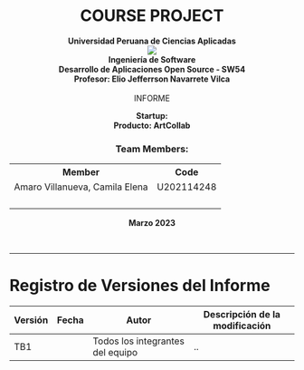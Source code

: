 # <center>COURSE PROJECT</center>

<p align="center">
    <strong>Universidad Peruana de Ciencias Aplicadas</strong><br>
    <img src="https://upload.wikimedia.org/wikipedia/commons/f/fc/UPC_logo_transparente.png"></img><br>
    <strong>Ingeniería de Software</strong><br>
    <strong>Desarrollo de Aplicaciones Open Source - SW54</strong><br>
    <strong>Profesor: Elio Jefferrson Navarrete Vilca</strong><br>
    <br>INFORME
</p>

<p align="center">
    <strong>Startup:  </strong><br>
    <strong>Producto: ArtCollab </strong>
</p>

<div>
    <h3 align="center">Team Members:</h3>
    </div>
<div>
     <table align="center">
        <tr>
            <th style="text-align:center;">Member</th>
            <th style="text-align:center;">Code</th>
        </tr>
        <tr>
            <td>Amaro Villanueva, Camila Elena</td>
            <td>U202114248</td>
        </tr>
        <tr>
            <td></td>
            <td></td>
        </tr>
        <tr>
            <td></td>
            <td></td>
        </tr>
        <tr>
            <td></td>
            <td></td>
        </tr>
         <tr>
            <td></td>
            <td></td>
        </tr>
    </table>
</div>

<p align="center">
    <strong>Marzo 2023</strong>
</p>

<br>

---
# Registro de Versiones del Informe
| Versión  | Fecha  | Autor  | Descripción de la modificación  |
| ------------ | ------------ | ------------ | ------------ |
| TB1  |   | Todos los integrantes del equipo  | ..  |
<br>